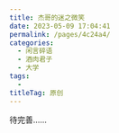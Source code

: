 ```yaml
---
title: 杰哥的迷之微笑
date: 2023-05-09 17:04:41
permalink: /pages/4c24a4/
categories:
  - 闲言碎语
  - 酒肉君子
  - 大学
tags:
  - 
titleTag: 原创
---
```


待完善……
